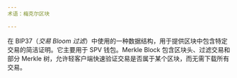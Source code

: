 ```yaml
---
术语：梅克尔区块

---
```

在 BIP37（*交易 Bloom 过滤*）中使用的一种数据结构，用于提供区块中包含特定交易的简洁证明。它主要用于 SPV 钱包。Merkle Block 包含区块头、过滤交易和部分 Merkle 树，允许轻客户端快速验证交易是否属于某个区块，而无需下载所有交易。